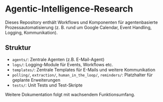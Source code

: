 # Agentic-Intelligence-Research

Dieses Repository enthält Workflows und Komponenten für agentenbasierte Prozessautomatisierung (z. B. rund um Google Calendar, Event Handling, Logging, Kommunikation).

## Struktur

- `agents/`: Zentrale Agenten (z.B. E-Mail-Agent)
- `logs/`: Logging-Module für Events, Workflows etc.
- `templates/`: Zentrale Templates für E-Mails und weitere Kommunikation
- `polling/`, `extraction/`, `human_in_the_loop/`, `reminders/`: Platzhalter für geplante Erweiterungen
- `tests/`: Unit Tests und Test-Skripte

Weitere Dokumentation folgt mit wachsendem Funktionsumfang.
